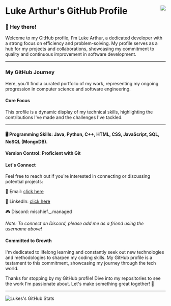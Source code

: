 # Luke Arthur's GitHub Profile  <img align="right" src="https://komarev.com/ghpvc/?username=Luke-Arthur&show_icons=true&color=blue">

### 👋 Hey there!
Welcome to my GitHub profile, I'm Luke Arthur, a dedicated developer with a strong focus on efficiency and problem-solving. My profile serves as a hub for my projects and collaborations, showcasing my commitment to quality and continuous improvement in software development.

***

### My GitHub Journey
 
Here, you'll find a curated portfolio of my work, representing my ongoing progression in computer science and software engineering.

#### Core Focus
This profile is a dynamic display of my technical skills, highlighting the contributions I've made and the challenges I've tackled.

***

#### 🖥️ Programming Skills: Java, Python, C++, HTML, CSS, JavaScript, SQL, NoSQL (MongoDB).

#### Version Control: Proficient with Git

#### Let's Connect
Feel free to reach out if you're interested in connecting or discussing potential projects:

📧 Email: [click here](lm678@uowmail.edu.au)  

💼 LinkedIn:  [click here](www.linkedin.com/in/lukemoorhouse)

🎮 Discord: mischief._.managed

*Note: To connect on Discord, please add me as a friend using the username above!*

#### Committed to Growth  
I'm dedicated to lifelong learning and constantly seek out new technologies and methodologies to sharpen my coding skills. My GitHub profile is a testament to this commitment, showcasing my journey through the tech world.

Thanks for stopping by my GitHub profile! Dive into my repositories to see the work I'm passionate about. Let's make something great together! 🚀
***

![Lukes's GitHub Stats](https://github-readme-stats.vercel.app/api?username=Luke-Arthur&show_icons=true&theme=dark)
